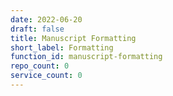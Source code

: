 ```yaml
---
date: 2022-06-20
draft: false
title: Manuscript Formatting
short_label: Formatting
function_id: manuscript-formatting
repo_count: 0
service_count: 0
---
```



